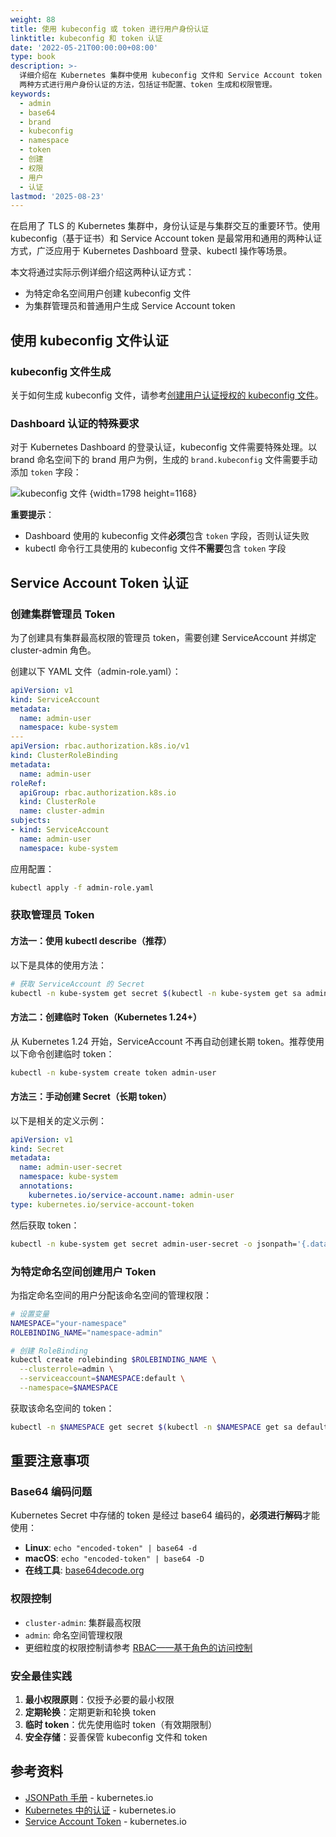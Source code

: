```yaml
---
weight: 88
title: 使用 kubeconfig 或 token 进行用户身份认证
linktitle: kubeconfig 和 token 认证
date: '2022-05-21T00:00:00+08:00'
type: book
description: >-
  详细介绍在 Kubernetes 集群中使用 kubeconfig 文件和 Service Account token
  两种方式进行用户身份认证的方法，包括证书配置、token 生成和权限管理。
keywords:
  - admin
  - base64
  - brand
  - kubeconfig
  - namespace
  - token
  - 创建
  - 权限
  - 用户
  - 认证
lastmod: '2025-08-23'
---
```


在启用了 TLS 的 Kubernetes 集群中，身份认证是与集群交互的重要环节。使用 kubeconfig（基于证书）和 Service Account token 是最常用和通用的两种认证方式，广泛应用于 Kubernetes Dashboard 登录、kubectl 操作等场景。

本文将通过实际示例详细介绍这两种认证方式：

- 为特定命名空间用户创建 kubeconfig 文件
- 为集群管理员和普通用户生成 Service Account token

## 使用 kubeconfig 文件认证

### kubeconfig 文件生成

关于如何生成 kubeconfig 文件，请参考[创建用户认证授权的 kubeconfig 文件](../../security/kubectl-user-authentication-authorization)。

### Dashboard 认证的特殊要求

对于 Kubernetes Dashboard 的登录认证，kubeconfig 文件需要特殊处理。以 brand 命名空间下的 brand 用户为例，生成的 `brand.kubeconfig` 文件需要手动添加 `token` 字段：

![kubeconfig 文件](https://assets.jimmysong.io/images/book/kubernetes-handbook/security/auth-with-kubeconfig-or-token/brand-kubeconfig-yaml.webp)
{width=1798 height=1168}

**重要提示**：

- Dashboard 使用的 kubeconfig 文件**必须**包含 `token` 字段，否则认证失败
- kubectl 命令行工具使用的 kubeconfig 文件**不需要**包含 `token` 字段

## Service Account Token 认证

### 创建集群管理员 Token

为了创建具有集群最高权限的管理员 token，需要创建 ServiceAccount 并绑定 cluster-admin 角色。

创建以下 YAML 文件（admin-role.yaml）：

```yaml
apiVersion: v1
kind: ServiceAccount
metadata:
  name: admin-user
  namespace: kube-system
---
apiVersion: rbac.authorization.k8s.io/v1
kind: ClusterRoleBinding
metadata:
  name: admin-user
roleRef:
  apiGroup: rbac.authorization.k8s.io
  kind: ClusterRole
  name: cluster-admin
subjects:
- kind: ServiceAccount
  name: admin-user
  namespace: kube-system
```

应用配置：

```bash
kubectl apply -f admin-role.yaml
```

### 获取管理员 Token

#### 方法一：使用 kubectl describe（推荐）

以下是具体的使用方法：

```bash
# 获取 ServiceAccount 的 Secret
kubectl -n kube-system get secret $(kubectl -n kube-system get sa admin-user -o jsonpath='{.secrets[0].name}') -o jsonpath='{.data.token}' | base64 -d
```

#### 方法二：创建临时 Token（Kubernetes 1.24+）

从 Kubernetes 1.24 开始，ServiceAccount 不再自动创建长期 token。推荐使用以下命令创建临时 token：

```bash
kubectl -n kube-system create token admin-user
```

#### 方法三：手动创建 Secret（长期 token）

以下是相关的定义示例：

```yaml
apiVersion: v1
kind: Secret
metadata:
  name: admin-user-secret
  namespace: kube-system
  annotations:
    kubernetes.io/service-account.name: admin-user
type: kubernetes.io/service-account-token
```

然后获取 token：

```bash
kubectl -n kube-system get secret admin-user-secret -o jsonpath='{.data.token}' | base64 -d
```

### 为特定命名空间创建用户 Token

为指定命名空间的用户分配该命名空间的管理权限：

```bash
# 设置变量
NAMESPACE="your-namespace"
ROLEBINDING_NAME="namespace-admin"

# 创建 RoleBinding
kubectl create rolebinding $ROLEBINDING_NAME \
  --clusterrole=admin \
  --serviceaccount=$NAMESPACE:default \
  --namespace=$NAMESPACE
```

获取该命名空间的 token：

```bash
kubectl -n $NAMESPACE get secret $(kubectl -n $NAMESPACE get sa default -o jsonpath='{.secrets[0].name}') -o jsonpath='{.data.token}' | base64 -d
```

## 重要注意事项

### Base64 编码问题

Kubernetes Secret 中存储的 token 是经过 base64 编码的，**必须进行解码**才能使用：

- **Linux**: `echo "encoded-token" | base64 -d`
- **macOS**: `echo "encoded-token" | base64 -D`
- **在线工具**: [base64decode.org](https://www.base64decode.org/)

### 权限控制

- `cluster-admin`: 集群最高权限
- `admin`: 命名空间管理权限
- 更细粒度的权限控制请参考 [RBAC——基于角色的访问控制](../../auth/rbac)

### 安全最佳实践

1. **最小权限原则**：仅授予必要的最小权限
2. **定期轮换**：定期更新和轮换 token
3. **临时 token**：优先使用临时 token（有效期限制）
4. **安全存储**：妥善保管 kubeconfig 文件和 token

## 参考资料

- [JSONPath 手册](https://kubernetes.io/docs/reference/kubectl/jsonpath/) - kubernetes.io
- [Kubernetes 中的认证](https://kubernetes.io/docs/reference/access-authn-authz/authentication/) - kubernetes.io
- [Service Account Token](https://kubernetes.io/docs/reference/access-authn-authz/service-accounts-admin/) - kubernetes.io
